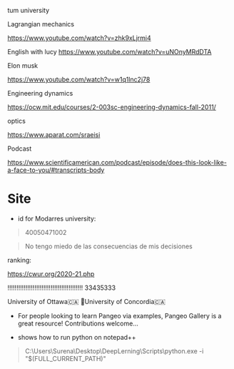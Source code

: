 



tum university

Lagrangian mechanics

https://www.youtube.com/watch?v=zhk9xLjrmi4

English with lucy
https://www.youtube.com/watch?v=uNOnyMRdDTA

Elon musk

https://www.youtube.com/watch?v=w1q1lnc2j78

Engineering dynamics

https://ocw.mit.edu/courses/2-003sc-engineering-dynamics-fall-2011/

optics

https://www.aparat.com/sraeisi


Podcast

https://www.scientificamerican.com/podcast/episode/does-this-look-like-a-face-to-you/#transcripts-body





# Site

* id for Modarres university: 

>40050471002


>No tengo miedo de las consecuencias de mis decisiones


ranking:

https://cwur.org/2020-21.php



!!!!!!!!!!!!!!!!!!!!!!!!!!!!!!!!!!!!!!!!!!
33435333

University of Ottawa🇨🇦
🔸University of Concordia🇨🇦


* For people looking to learn Pangeo via examples, Pangeo Gallery is a great resource! Contributions welcome...

* shows how to run python on notepad++
>C:\Users\Surena\Desktop\DeepLerning\Scripts\python.exe -i "$(FULL_CURRENT_PATH)"

